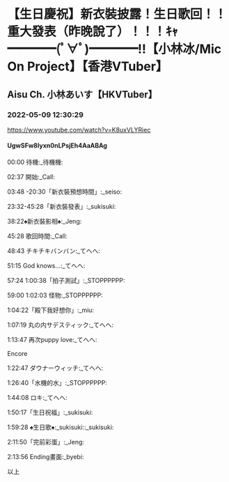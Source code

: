 # 【生日慶祝】新衣裝披露！生日歌回！！重大發表（昨晚說了）！！！ｷｬ━━━━(ﾟ∀ﾟ)━━━━!!【小林冰/Mic On Project】【香港VTuber】

## Aisu Ch. 小林あいす【HKVTuber】

### 2022-05-09 12:30:29

https://www.youtube.com/watch?v=K8uxVLYRiec

#### UgwSFw8Iyxn0nLPsjEh4AaABAg

00:00 待機:_待機機:

02:37 開始:_Call:

03:48 -20:30「新衣裝預想時間」:_seiso:

23:32-45:28「新衣裝發表」:_sukisuki:

38:22♠新衣裝影相♠:_Jeng:

45:28 歌回時間:_Call:

48:43 チキチキバンバン:_てへへ:

51:15 God knows...:_てへへ:

57:24 1:00:38「拍子測試」:_STOPPPPPP:

59:00 1:02:03 怪物:_STOPPPPPP:

1:04:22「殿下我好想你」:_miu:

1:07:19 丸の内サデスティック:_てへへ:

1:13:47 再次puppy love:_てへへ:

Encore

1:22:47 ダウナーウィッチ:_てへへ:

1:26:40「水機的水」:_STOPPPPPP:

1:44:08 ロキ:_てへへ:

1:50:17「生日祝福」:_sukisuki:

1:59:28 ♠生日歌♠:_sukisuki::_sukisuki:

2:11:50「完前彩蛋」:_Jeng:

2:13:56 Ending畫面:_byebi:

以上

